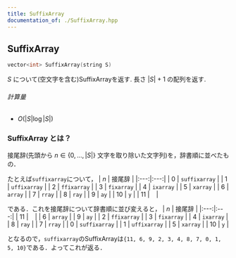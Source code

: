 ```yaml
---
title: SuffixArray
documentation_of: ./SuffixArray.hpp
---
```


## SuffixArray
```C++
vector<int> SuffixArray(string S)
```

$S$ について(空文字を含む)SuffixArrayを返す. 長さ $|S|+1$ の配列を返す. 

###### 計算量

- $O(|S|\log|S|)$


### SuffixArray とは？

接尾辞(先頭から $n \in \{0, \ldots, |S|\}$ 文字を取り除いた文字列)を，辞書順に並べたもの．

たとえば`suffixarray`について，
| $n$ | 接尾辞 |
|:---:|:---:|
| 0 | `suffixarray` |
| 1 | `uffixarray` |
| 2 | `ffixarray` |
| 3 | `fixarray` |
| 4 | `ixarray` |
| 5 | `xarray` |
| 6 | `array` |
| 7 | `rray` |
| 8 | `ray` |
| 9 | `ay` |
| 10 | `y` |
| 11 | ` ` |

である．これを接尾辞について辞書順に並び変えると，
| $n$ | 接尾辞 |
|:---:|:---:|
| 11 | ` ` |
| 6 | `array` |
| 9 | `ay` |
| 2 | `ffixarray` |
| 3 | `fixarray` |
| 4 | `ixarray` |
| 8 | `ray` |
| 7 | `rray` |
| 0 | `suffixarray` |
| 1 | `uffixarray` |
| 5 | `xarray` |
| 10 | `y` |

となるので，`suffixarray`のSuffixArrayは`{11, 6, 9, 2, 3, 4, 8, 7, 0, 1, 5, 10}`である．よってこれが返る．
